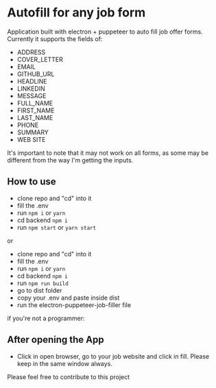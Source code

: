 # Autofill for any job form

Application built with electron + puppeteer to auto fill job offer forms. Currently it supports the fields of:

- ADDRESS
- COVER_LETTER
- EMAIL
- GITHUB_URL
- HEADLINE
- LINKEDIN
- MESSAGE
- FULL_NAME
- FIRST_NAME
- LAST_NAME
- PHONE
- SUMMARY
- WEB SITE

It's important to note that it may not work on all forms, as some may be different from the way I'm getting the inputs.

## How to use

- clone repo and "cd" into it
- fill the .env
- run `npm i` or `yarn`
- cd backend `npm i`
- run `npm start` or `yarn start`

or

- clone repo and "cd" into it
- fill the .env
- run `npm i` or `yarn`
- cd backend `npm i`
- run `npm run build`
- go to dist folder 
- copy your .env and paste inside dist
- run the electron-puppeteer-job-filler file

if you're not a programmer:

## After opening the App

- Click in open browser, go to your job website and click in fill. Please keep in the same window always.

Please feel free to contribute to this project 
